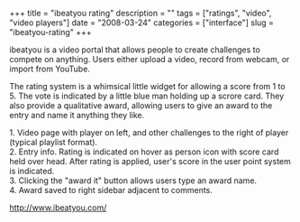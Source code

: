 +++
title = "ibeatyou rating"
description = ""
tags = ["ratings", "video", "video players"]
date = "2008-03-24"
categories = ["interface"]
slug = "ibeatyou-rating"
+++


<p>ibeatyou is a video portal that allows people to create challenges to compete on anything. Users either upload a video, record from webcam, or import from YouTube.</p>
<p>The rating system is a whimsical little widget for allowing a score from 1 to 5. The vote is indicated by a little blue man holding up a scrore card. They also provide a qualitative award, allowing users to give an award to the entry and name it anything they like. </p>
<div id="screens-full" class="clear"><div class="caption">1. Video page with player on left, and other challenges to the right of player (typical playlist format).</div><div class="fullimg clear"><a href="//konigi.com/media/interface/ibeatyou-rating-1.png" class="group" rel="group" title="1. Video page with player on left, and other challenges to the right of player (typical playlist for..."><img src="//konigi.com/media/interface/ibeatyou-rating-1.png" alt="" class="img-responsive"></a></div></div><div id="screens-full" class="clear"><div class="caption">2. Entry info. Rating is indicated on hover as person icon with score card held over head. After rating is applied, user's score in the user point system is indicated.</div><div class="fullimg clear"><a href="//konigi.com/media/interface/ibeatyou-rating-2.png" class="group" rel="group" title="2. Entry info. Rating is indicated on hover as person icon with score card held over head. After rat..."><img src="//konigi.com/media/interface/ibeatyou-rating-2.png" alt="" class="img-responsive"></a></div></div><div id="screens-full" class="clear"><div class="caption">3. Clicking the &quot;award it&quot; button allows users type an award name.</div><div class="fullimg clear"><a href="//konigi.com/media/interface/ibeatyou-rating-3.png" class="group" rel="group" title="3. Clicking the &quot;award it&quot; button allows users type an award name."><img src="//konigi.com/media/interface/ibeatyou-rating-3.png" alt="" class="img-responsive"></a></div></div><div id="screens-full" class="clear"><div class="caption">4. Award saved to right sidebar adjacent to comments.</div><div class="fullimg clear"><a href="//konigi.com/media/interface/ibeatyou-rating-4.png" class="group" rel="group" title="4. Award saved to right sidebar adjacent to comments."><img src="//konigi.com/media/interface/ibeatyou-rating-4.png" alt="" class="img-responsive"></a></div></div>        
<p><a href="http://www.ibeatyou.com/">http://www.ibeatyou.com/</a></p>

